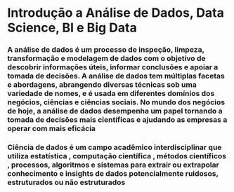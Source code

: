 # Introdução a Análise de Dados, Data Science, BI e Big Data

### A análise de dados é um processo de inspeção, limpeza, transformação e modelagem de dados com o objetivo de descobrir informações úteis, informar conclusões e apoiar a tomada de decisões. A análise de dados tem múltiplas facetas e abordagens, abrangendo diversas técnicas sob uma variedade de nomes, e é usada em diferentes domínios dos negócios, ciências e ciências sociais. No mundo dos negócios de hoje, a análise de dados desempenha um papel tornando a tomada de decisões mais científicas e ajudando as empresas a operar com mais eficácia

### Ciência de dados é um campo acadêmico interdisciplinar que utiliza estatística , computação científica , métodos científicos , processos, algoritmos e sistemas para extrair ou extrapolar conhecimento e insights de dados potencialmente ruidosos, estruturados ou não estruturados 
